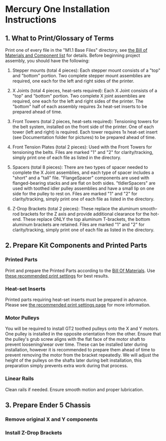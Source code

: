 # Mercury One Installation Instructions

## 1. What to Print/Glossary of Terms

Print one of every file in the "M1.1 Base Files" directory, see [the Bill of Materials and Component list](m1_BOM-and-parts-list.md) for details. Before beginning project assembly, you should have the following:

1. Stepper mounts (total 4 pieces): Each stepper mount consists of a "top" and "bottom" portion. Two complete stepper mount assemblies are required, one each for the left and right sides of the printer.

2. X Joints (total 4 pieces, heat-sets required): Each X Joint consists of a "top" and "bottom" portion. Two complete X joint assemblies are required, one each for the left and right sides of the printer. The "bottom" half of each assembly requires 3x heat-set inserts to be prepared ahead of time.

3. Front Towers (total 2 pieces, heat-sets required): Tensioning towers for the belt system, installed on the front side of the printer. One of each tower (left and right) is required. Each tower requires 1x heat-set insert (see Documentation folder for pictures) to be prepared ahead of time.

4. Front Tension Plates (total 2 pieces): Used with the Front Towers for tensioning the belts. Files are marked "1" and "2" for clarity/tracking, simply print one of each file as listed in the directory.

5. Spacers (total 8 pieces): There are two types of spacer needed to complete the X Joint assemblies, and each type of spacer includes a "short" and a "tall" file. "FlangeSpacer" components are used with flanged-bearing stacks and are flat on both sides. "tIdlerSpacers" are used with toothed idler pulley assemblies and have a small lip on one side for the pulley to rest on. Files are marked "1" and "2" for clarity/tracking, simply print one of each file as listed in the directory.

6. Z-Drop Brackets (total 2 pieces): These replace the aluminum smooth-rod brackets for the Z axis and provide additional clearance for the hot-end. These replace ONLY the top aluminum T-brackets, the bottom aluminum brackets are retained. Files are marked "1" and "2" for clarity/tracking, simply print one of each file as listed in the directory.

## 2. Prepare Kit Components and Printed Parts

### Printed Parts

Print and prepare the Printed Parts according to the [Bill Of Materials](m1_BOM-and-parts-list.md#printed-components). Use [these recommended print settings](m1_print_settings.md) for best results.

### Heat-set Inserts

Printed parts requiring heat-set inserts must be prepared in advance. Please see [the recommended print settings page](m1_print_settings.md) for more information.

### Motor Pulleys

You will be required to install GT2 toothed pulleys onto the X and Y motors. One pulley is installed in the opposite orientation from the other. Ensure that the pulley's grub screw aligns with the flat face of the motor shaft to prevent loosening/wear over time. These can be installed later during installation, however it is recommended to prepare them ahead of time to prevent removing the motor from the bracket repeatedly. We will adjust the height of the pulleys on the shafts later during belt installation, this preparation simply prevents extra work during that process.

### Linear Rails

Clean rails if needed. Ensure smooth motion and proper lubrication.

## 3. Prepare Ender 5 Chassis

### Remove original X and Y components

### Install Z-Drop Brackets
